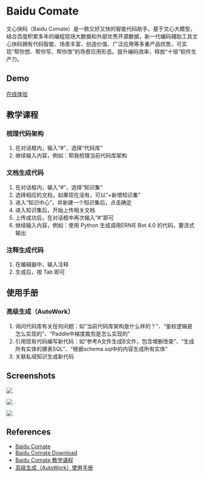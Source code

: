 # Baidu Comate

文心快码（Baidu Comate）是一款又好又快的智能代码助手。基于文心大模型，结合百度积累多年的编程现场大数据和外部优秀开源数据，新一代编码辅助工具文心快码拥有代码智能、场景丰富、创造价值、广泛应用等多重产品优势，可实现“帮你想、帮你写、帮你改”的场景应用形态。提升编码效率，释放“十倍“软件生产力。

## Demo
[在线体验](https://comate.baidu.com/zh/chat)

## 教学课程
### 梳理代码架构
1. 在对话框内，输入“#”，选择“代码库”
2. 继续输入内容，例如：帮我梳理当前代码库架构

### 文档生成代码
1. 在对话框内，输入“#”，选择“知识集”
2. 选择相应的文档，如果现在没有，可以“+新增知识集”
3. 进入“知识中心”，并新建一个知识集后，点击确定
4. 进入知识集后，开始上传相关文档
5. 上传成功后，在对话框中再次输入“#”即可
6. 继续输入内容，例如：使用 Python 生成调用ERNIE Bot 4.0 的代码，要流式输出

### 注释生成代码
1. 在编辑器中，输入注释
2. 生成后，按 Tab 即可

## 使用手册
### 高级生成（AutoWork）
1. 询问代码库有关任何问题：如“当前代码库架构是什么样的？”、“鉴权逻辑是怎么实现的”、“Paddle中梯度裁剪是怎么实现的”
2. 引用现有代码编写新代码：如“参考A文件生成B文件，包含增删改查”、“生成所有实体的建表SQL”、“根据schema.sql中的内容生成所有实体”
3. 关联私域知识生成新代码

## Screenshots
![](https://comate.baidu.com/images/chapter-1-2-4.png)

![](https://comate.baidu.com/images/chapter-2-4-2.png)

![](https://comate.baidu.com/images/chapter-2-7-3.png)

## References
- [Baidu Comate](https://comate.baidu.com/zh)
- [Baidu Comate Download](https://comate.baidu.com/zh/download)
- [Baidu Comate 教学课程](https://comate.baidu.com/zh/curriculums/1)
- [高级生成（AutoWork）使用手册](https://comate.baidu.com/zh/readme)